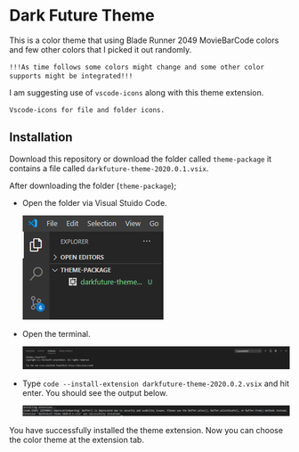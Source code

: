 # Dark Future Theme

This is a color theme that using Blade Runner 2049 MovieBarCode colors and few other colors that I picked it out randomly.

    !!!As time follows some colors might change and some other color supports might be integrated!!!

I am suggesting use of ```vscode-icons``` along with this theme extension. 
    
    Vscode-icons for file and folder icons.

## Installation

Download this repository or download the folder called ```theme-package``` it contains a file called ```darkfuture-theme-2020.0.1.vsix```.

 After downloading the folder (```theme-package```);

* Open the folder via Visual Stuido Code.

    ![Image of File Explorer](/readme-images/image_0.png)
    
* Open the terminal.

    ![Image of Terminal Panel](/readme-images/image_1.png)

* Type ```code --install-extension darkfuture-theme-2020.0.2.vsix``` and hit enter. You should see the output below.

    ![Image of Terminal Panel Ouput](/readme-images/image_2.png)

You have successfully installed the theme extension.
Now you can choose the color theme at the extension tab. 
